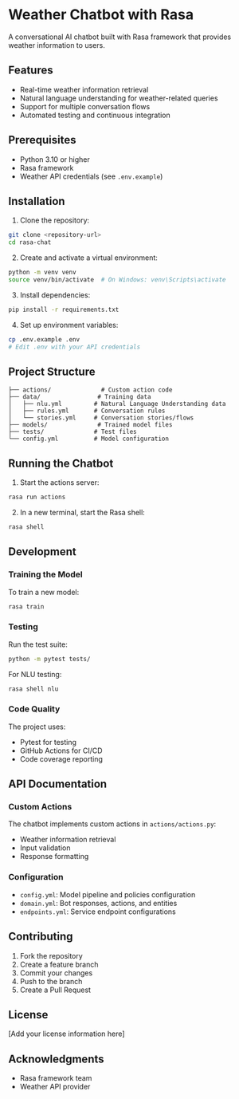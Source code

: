 # Weather Chatbot with Rasa

A conversational AI chatbot built with Rasa framework that provides weather information to users.

## Features

- Real-time weather information retrieval
- Natural language understanding for weather-related queries
- Support for multiple conversation flows
- Automated testing and continuous integration

## Prerequisites

- Python 3.10 or higher
- Rasa framework
- Weather API credentials (see `.env.example`)

## Installation

1. Clone the repository:
```bash
git clone <repository-url>
cd rasa-chat
```

2. Create and activate a virtual environment:
```bash
python -m venv venv
source venv/bin/activate  # On Windows: venv\Scripts\activate
```

3. Install dependencies:
```bash
pip install -r requirements.txt
```

4. Set up environment variables:
```bash
cp .env.example .env
# Edit .env with your API credentials
```

## Project Structure

```
├── actions/              # Custom action code
├── data/                # Training data
│   ├── nlu.yml         # Natural Language Understanding data
│   ├── rules.yml       # Conversation rules
│   └── stories.yml     # Conversation stories/flows
├── models/              # Trained model files
├── tests/              # Test files
└── config.yml          # Model configuration
```

## Running the Chatbot

1. Start the actions server:
```bash
rasa run actions
```

2. In a new terminal, start the Rasa shell:
```bash
rasa shell
```

## Development

### Training the Model

To train a new model:
```bash
rasa train
```

### Testing

Run the test suite:
```bash
python -m pytest tests/
```

For NLU testing:
```bash
rasa shell nlu
```

### Code Quality

The project uses:
- Pytest for testing
- GitHub Actions for CI/CD
- Code coverage reporting

## API Documentation

### Custom Actions

The chatbot implements custom actions in `actions/actions.py`:
- Weather information retrieval
- Input validation
- Response formatting

### Configuration

- `config.yml`: Model pipeline and policies configuration
- `domain.yml`: Bot responses, actions, and entities
- `endpoints.yml`: Service endpoint configurations

## Contributing

1. Fork the repository
2. Create a feature branch
3. Commit your changes
4. Push to the branch
5. Create a Pull Request

## License

[Add your license information here]

## Acknowledgments

- Rasa framework team
- Weather API provider